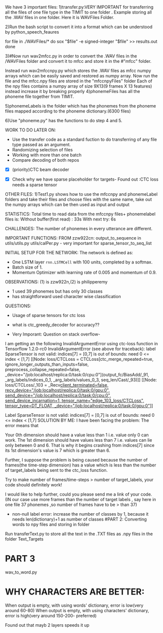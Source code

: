 We have 3 important files:
1)transfer.py:VERY IMPORTANT for transferring all the files of one file type in the TIMIT to one folder .
Example storing all the .WAV files in one folder. Here it is WAVFiles Folder.

2)Run the bash script to convert it into a format which can be understood by python_speech_feaures

for file in ./WAVFiles/*
do
    sox "$file" -e signed-integer "$file" >> results.out
done

3)#Now run wav2mfcc.py in order to convert the .WAV files in the /WAVFiles folder and convert it to mfcc and store it in the
  #"mfcc" folder.
    
Instead run wav2mfccnpy.py which stores the .WAV files as mfcc numpy arrays which can be easily saved and restored as numpy array.
Now run the file and the mfcc.npy files are stored in the "mfccnpyFiles" folder
 Each of the npy files contains a numpy array of size 9X13(9 frames X 13 features)
 instead increase it by breaking properly
4)phonemeFiles has all the phoneme file together from TIMIT.

5)phonemeLabels is the folder which has the phonemes from the phoneme files mapped according to the phoneme dictionary.(6300 files)

6)Use "phoneme.py" has the functions to do step 4 and 5.


WORK TO DO LATER ON:
- Use the transfer code as a standard fuction to do transferring of any file type passed as an argument.
- Randomizing selection of files
- Working with more than one batch
- Compare decoding of both repos
- [X] (priority)CTC beam decoder
- [X] Check why we have sparse placeholder for targets- Found out :CTC loss needs a sparse tensor


OTHER FILES:
1)Test1.py shows how to use the mfccnpy and phonemeLabel folders and take their files and choose files with the same name, take
 out the numpy arrays which can be then used as input and output

STATISTICS:
Total time to read data from the mfccnpy files+ phonemelabel files is:
    Without buffer(first read) : 33s
    With next try: 6s
    
CHALLENGES:
The number of phonemes in every utterance are different.

IMPORTANT FUNCTIONS:
FROM zzw922cn:
output_to_sequence in utils/utils.py
utils/calPer.py - very important for sparse_tensor_to_seq_list

INITIAL SETUP FOR THE NETWORK:
The network is defined as:
- One LSTM layer `rnn.LSTMCell` with 100 units, completed by a softmax.
- Batch size of 1.
- Momentum Optimizer with learning rate of 0.005 and momentum of 0.9.

OBSERVATIONS:
(1) is zzw922n,(2) is philipperemy
- 1 used 39 phonemes but has only 30 classes
- has straightforward used character wise classification

QUESTIONS:
- Usage of sparse tensors for ctc loss
- what is ctc_greedy_decoder for accuracy??

- Very Imporant:
Question on stack overflow-

I am getting an the following InvalidArgumentError using ctc-loss function in Tensorflow 1.2.0-rc0
InvalidArgumentError (see above for traceback): label SparseTensor is not valid: indices[7] = [0,7] is out of bounds: need 0 <= index < [1,7]
         [[Node: loss/CTCLoss = CTCLoss[ctc_merge_repeated=true, ignore_longer_outputs_than_inputs=false, preprocess_collapse_repeated=false, _device="/job:localhost/replica:0/task:0/cpu:0"](output_fc/BiasAdd/_91, _arg_labels/indices_0_1, _arg_labels/values_0_3, seq_len/Cast/_93)]]
         [[Node: loss/CTCLoss/_103 = _Recv[client_terminated=false, recv_device="/job:localhost/replica:0/task:0/gpu:0", send_device="/job:localhost/replica:0/task:0/cpu:0", send_device_incarnation=1, tensor_name="edge_103_loss/CTCLoss", tensor_type=DT_FLOAT, _device="/job:localhost/replica:0/task:0/gpu:0"]()]]
         
Label SparseTensor is not valid: indices[7] = [0,7] is out of bounds: need 0 <= index < [1,7]
SOLUTION BY ME:
I have been facing the problem: The error means that

Your 0th dimension should have a value less than 1 i.e. value only 0 can work.
The 1st dimension should have values less than 7 i.e. values can lie only between 0 and 6.
That is why it begins crashing from indices[7] since its 1st dimension's value is 7 which is greater than 6.

Further, I suppose the problem is being caused because the number of frames(the time-step dimension) has a value which is less than the number of target_labels being sent to the ctc_loss function.

Try to make number of frames/time-steps > number of target_labels, your code should definitely work!

I would like to help further, could you please send me a link of your code.
(IN our case use more frames than the number of target labels , say here in one file 37 phonemes ,so number of frames have to be > than 37)

- non-null label error:
increase the number of classes by 1, because it needs len(dictionary)+1 as number of classes
#PART 2:
Converting words to npy files and storing in folder

Run transferText.py to store all the text in the .TXT files as .npy files in the folder Text_Targets
# PART 3
wav_to_word.py

# WHY CHARACTERS ARE BETTER:

When output is empty, with using words' dictionary, error is low(very around 60-80)
When output is empty, with using characters' dictionary, error is high(very around 150-200- preferred)

Found out that mayb 2 layers speeds it up


